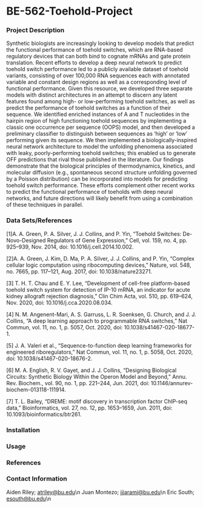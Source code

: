 # BE-562-Toehold-Project

### Project Description
Synthetic biologists are increasingly looking to develop models that predict the functional performance of toehold switches, which are RNA-based regulatory devices that can both bind to cognate mRNAs and gate protein translation. Recent efforts to develop a deep neural network to predict toehold switch performance led to a publicly available dataset of toehold variants, consisting of over 100,000 RNA sequences each with annotated variable and constant design regions as well as a corresponding level of functional performance. Given this resource, we developed three separate models with distinct architectures in an attempt to discern any latent features found among high- or low-performing toehold switches, as well as predict the performance of toehold switches as a function of their sequence. We identified enriched instances of A and T nucleotides in the hairpin region of high functioning toehold sequences by implementing a classic one occurrence per sequence (OOPS) model, and then developed a preliminary classifier to distinguish between sequences as ‘high’ or ‘low’ performing given its sequence. We then implemented a biologically-inspired neural network architecture to model the unfolding phenomena associated with leaky, poorly-performing toehold switches; this enabled us to generate OFF predictions that rival those published in the literature. Our findings demonstrate that the biological principles of thermodynamics, kinetics, and molecular diffusion (e.g., spontaneous second structure unfolding governed by a Poisson distribution) can be incorporated into models for predicting toehold switch performance. These efforts complement other recent works to predict the functional performance of toeholds with deep neural networks, and future directions will likely benefit from using a combination of these techniques in parallel.

### Data Sets/References
[1]A. A. Green, P. A. Silver, J. J. Collins, and P. Yin, “Toehold Switches: De-Novo-Designed Regulators of Gene Expression,” Cell, vol. 159, no. 4, pp. 925–939, Nov. 2014, doi: 10.1016/j.cell.2014.10.002.

[2]A. A. Green, J. Kim, D. Ma, P. A. Silver, J. J. Collins, and P. Yin, “Complex cellular logic computation using ribocomputing devices,” Nature, vol. 548, no. 7665, pp. 117–121, Aug. 2017, doi: 10.1038/nature23271.

[3] T. H. T. Chau and E. Y. Lee, “Development of cell-free platform-based toehold switch system for detection of IP-10 mRNA, an indicator for acute kidney allograft rejection diagnosis,” Clin Chim Acta, vol. 510, pp. 619–624, Nov. 2020, doi: 10.1016/j.cca.2020.08.034.

[4] N. M. Angenent-Mari, A. S. Garruss, L. R. Soenksen, G. Church, and J. J. Collins, “A deep learning approach to programmable RNA switches,” Nat Commun, vol. 11, no. 1, p. 5057, Oct. 2020, doi: 10.1038/s41467-020-18677-1.

[5] J. A. Valeri et al., “Sequence-to-function deep learning frameworks for engineered riboregulators,” Nat Commun, vol. 11, no. 1, p. 5058, Oct. 2020, doi: 10.1038/s41467-020-18676-2.

[6] M. A. English, R. V. Gayet, and J. J. Collins, “Designing Biological Circuits: Synthetic Biology Within the Operon Model and Beyond,” Annu. Rev. Biochem., vol. 90, no. 1, pp. 221–244, Jun. 2021, doi: 10.1146/annurev-biochem-013118-111914.

[7] T. L. Bailey, “DREME: motif discovery in transcription factor ChIP-seq data,” Bioinformatics, vol. 27, no. 12, pp. 1653–1659, Jun. 2011, doi: 10.1093/bioinformatics/btr261.

### Installation
### Usage
### References
### Contact Information
Aiden Riley; atriley@bu.edu\n
Juan Montezo; jjjarami@bu.edu\n
Eric South; esouth@bu.edu\n